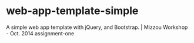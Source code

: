 web-app-template-simple
=======================

A simple web app template with jQuery, and Bootstrap.  | Mizzou Workshop - Oct. 2014
assignment-one
